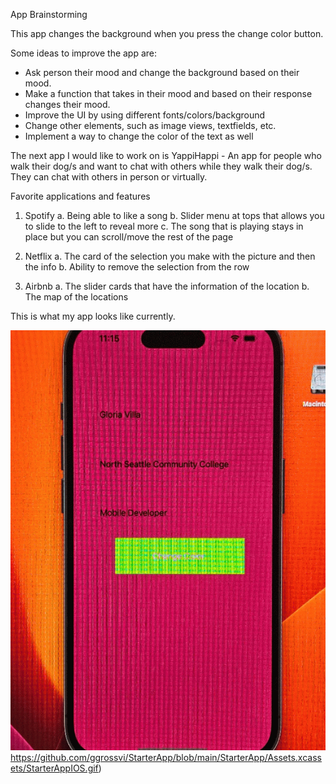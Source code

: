 App Brainstorming

This app changes the background when you press the change color button.  

Some ideas to improve the app are: 

- Ask person their mood and change the background based on their mood.
- Make a function that takes in their mood and based on their response changes their mood.  
- Improve the UI by using different fonts/colors/background
- Change other elements, such as image views, textfields, etc.
- Implement a way to change the color of the text as well

The next app I would like to work on is YappiHappi - An app for people who walk their dog/s and want to chat with others while they walk their dog/s.  They can chat with others in person or virtually.  

Favorite applications and features
1. Spotify
   a. Being able to like a song
   b. Slider menu at tops that allows you to slide to the left to reveal more
   c. The song that is playing stays in place but you can scroll/move the rest of the page  
2. Netflix
   a. The card of the selection you make with the picture and then the info
   b. Ability to remove the selection from the row
  
3. Airbnb
   a. The slider cards that have the information of the location 
   b. The map of the locations

This is what my app looks like currently.  
  
![](https://github.com/ggrossvi/StarterApp/blob/main/StarterApp/Assets.xcassets/StarterAppIOS.gif)https://github.com/ggrossvi/StarterApp/blob/main/StarterApp/Assets.xcassets/StarterAppIOS.gif)



